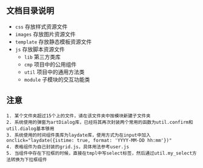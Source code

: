 ## 文档目录说明

+ `css` 存放样式资源文件
+ `images` 存放图片资源文件
+ `template` 存放静态模板资源文件
+ `js` 存放脚本资源文件
    + `lib` 第三方类库
    + `cmp` 项目中的公用组件
    + `util` 项目中的通用方法类
    + `module` 子模块的交互功能类

## 注意
```
1. 某个文件夹超过15个上的文件，请在该文件夹中按模块新建子文件夹
2. 系统使用的弹窗为artDialog库，已经将其再次封装两个常用的函数为util.confirm和util.dialog基本够用
3. 系统使用的时间组件类库为laydate库，使用方式为在input中加入onclick="laydate({istime: true, format: 'YYYY-MM-DD hh:mm'})"
4. 表格组件为自己封装的grid.js，具体用法参考user.js
5. 当组件中存在下拉框的时候，直接在tmpl中写select标签，然后通过util.my_select方法转换为下拉框组件
```
